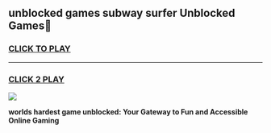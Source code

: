 
## unblocked games subway surfer Unblocked Games👋
<h3>
<a href="https://premium.freeplayer.one?title=unblocked_games_subway_surfer&ref=16F">CLICK TO PLAY</a></h3>
<hr>

<h3>
<a href="https://premium.freeplayer.one?title=unblocked_games_subway_surfer&ref=16F">CLICK 2 PLAY</a>
  
</h3>

<a href="https://premium.freeplayer.one?title=unblocked_games_subway_surfer&ref=16F/"><img src="https://clearcache.store/games.png"></a>


**worlds hardest game unblocked: Your Gateway to Fun and Accessible Online Gaming**
